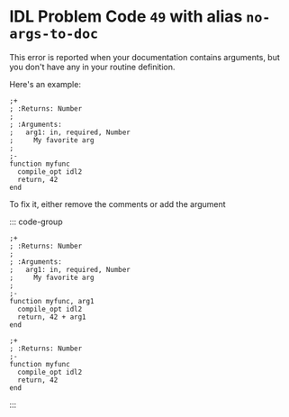 # IDL Problem Code `49` with alias `no-args-to-doc`

<!--@include: ./severity/disable_problem.md-->

<!--@include: ./severity/docs_error.md-->

This error is reported when your documentation contains arguments, but you don't have any in your routine definition.

Here's an example:

```idl{4,5,6}
;+
; :Returns: Number
;
; :Arguments:
;   arg1: in, required, Number
;     My favorite arg
;
;-
function myfunc
  compile_opt idl2
  return, 42
end
```

To fix it, either remove the comments or add the argument

::: code-group

```idl{9} [Fix: Add Argument]
;+
; :Returns: Number
;
; :Arguments:
;   arg1: in, required, Number
;     My favorite arg
;
;-
function myfunc, arg1
  compile_opt idl2
  return, 42 + arg1
end
```

```idl [Fix: Remove Docs]
;+
; :Returns: Number
;-
function myfunc
  compile_opt idl2
  return, 42
end
```

:::

